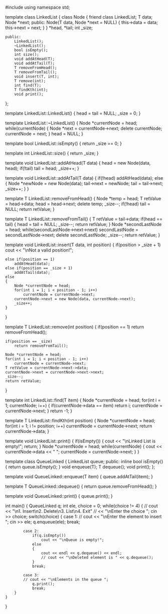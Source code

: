 
#include <iostream>
using namespace std;

template <class T>
class LinkedList
{
    class Node
    {
        friend class LinkedList;
        T data;
        Node *next;
        public:
            Node(T data, Node *next = NULL)
            {
                this->data = data;
                this->next = next;
            }
    } *head, *tail;
    int _size;
    
    public:
        LinkedList();
        ~LinkedList();
        bool isEmpty();
        int size();
        void addAtHead(T);
        void addAtTail(T);
        T removeFromHead();
        T removeFromTail();
        void insert(T, int);
        T remove(int);
        int find(T);
        T findKth(int);
        void print();
};

template <class T>
LinkedList<T>::LinkedList()
{
    head = tail = NULL;
    _size = 0;
}

template <class T>
LinkedList<T>::~LinkedList()
{
    Node *currentNode = head;
    while(currentNode)
    {
        Node *next = currentNode->next;
        delete currentNode;
        currentNode = next;
    }
    head = NULL;
}

template <class T>
bool LinkedList<T>::isEmpty()
{
    return _size == 0;
}

template <class T>
int LinkedList<T>::size()
{
    return _size;
}

template <class T>
void LinkedList<T>::addAtHead(T data)
{
    head = new Node(data, head);
    if(!tail)
        tail = head;
    _size++;
}

template <class T>
void LinkedList<T>::addAtTail(T data)
{
    if(!head)
        addAtHead(data);
    else
    {
        Node *newNode = new Node(data);
        tail->next = newNode;
        tail = tail->next;
        _size++;
    }
}

template <class T>
T LinkedList<T>::removeFromHead()
{
    Node *temp = head;
    T retValue = head->data;
    head = head->next;
    delete temp;
    _size--;
    if(!head)
        tail = NULL;
    return retValue;
}

template <class T>
T LinkedList<T>::removeFromTail()
{
    T retValue = tail->data;
    if(head == tail)
    {
        head = tail = NULL;
        _size--;
        return retValue;
    }
    Node *secondLastNode = head;
    while(secondLastNode->next->next)
        secondLastNode = secondLastNode->next;
    delete secondLastNode;
    _size--;
    return retValue;
}

template <class T>
void LinkedList<T>::insert(T data, int position)
{
    if(position > _size + 1)
        cout << "\nNot a valid position!";
        
    else if(position == 1)
        addAtHead(data);
    else if(position == _size + 1)
        addAtTail(data);
    else
    {
        Node *currentNode = head;
        for(int i = 1; i < position - 1; i++)
            currentNode = currentNode->next;
        currentNode->next = new Node(data, currentNode->next);
        _size++;
    }
}

template <class T>
T LinkedList<T>::remove(int position)
{
    if(position == 1)
        return removeFromHead();
    
    if(position == _size)
        return removeFromTail();
        
    Node *currentNode = head;
    for(int i = 1; i < position - 1; i++)
        currentNode = currentNode->next;
    T retValue = currentNode->next->data;
    currentNode->next = currentNode->next->next;
    _size--;
    return retValue;
}

template <class T>
int LinkedList<T>::find(T item)
{
    Node *currentNode = head;
    for(int i = 1; currentNode; i++)
    {
        if(currentNode->data == item)
            return i;
        currentNode = currentNode->next;
    }
    return -1;
}

template <class T>
T LinkedList<T>::findKth(int position)
{
    Node *currentNode = head;
    for(int i = 1; i != position; i++)
        currentNode = currentNode->next;
    return currentNode->data;
}

template <class T>
void LinkedList<T>::print()
{
    if(isEmpty())
    {
        cout << "\nLinked List is empty!";
        return;
    }
    Node *currentNode = head;
    while(currentNode)
    {
        cout << currentNode->data << " ";
        currentNode = currentNode->next;
    }
}

template <class T>
class QueueLinked
{
    LinkedList<T> queue;
    public:
        inline bool isEmpty() {
            return queue.isEmpty();
        }
        void enqueue(T);
        T dequeue();
        void print();
};

template <class T>
void QueueLinked<T>::enqueue(T item)
{
    queue.addAtTail(item);
}

template <class T>
T QueueLinked<T>::dequeue()
{
    return queue.removeFromHead();
}

template <class T>
void QueueLinked<T>::print()
{
    queue.print();
}

int main()
{
    QueueLinked<int> q;
    int ele, choice = 0;
    while(choice != 4)
    {
        // cout << "\n1. Insert\n2. Delete\n3. List\n4. Exit"
        //      << "\nEnter the choice ";
        cin >> choice;
        switch(choice)
        {
            case 1:
                // cout << "\nEnter the element to insert ";
                cin >> ele;
                q.enqueue(ele);
                break;
            
            case 2:
                if(q.isEmpty())
                    cout << "\nQueue is empty!";
                else
                {
                    cout << endl << q.dequeue() << endl;
                    // cout << "\nDeleted element is " << q.dequeue();
                }
                break;
            
            case 3:
            // cout << "\nElements in the queue ";
                q.print();
                break;
        }
    }
}
